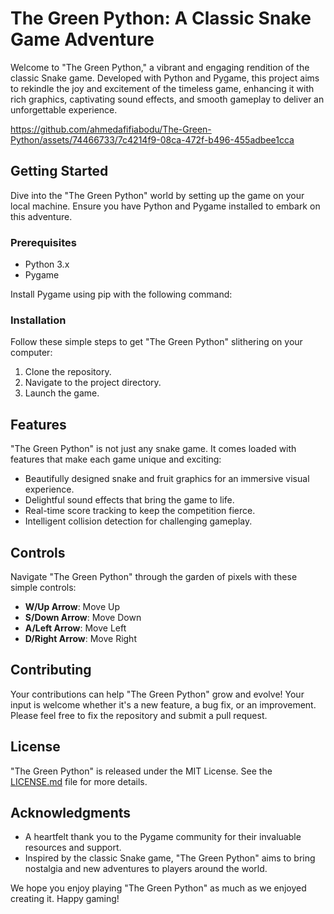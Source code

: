 # The Green Python: A Classic Snake Game Adventure

Welcome to "The Green Python," a vibrant and engaging rendition of the classic Snake game. Developed with Python and Pygame, this project aims to rekindle the joy and excitement of the timeless game, enhancing it with rich graphics, captivating sound effects, and smooth gameplay to deliver an unforgettable experience.


https://github.com/ahmedafifiabodu/The-Green-Python/assets/74466733/7c4214f9-08ca-472f-b496-455adbee1cca


## Getting Started

Dive into the "The Green Python" world by setting up the game on your local machine. Ensure you have Python and Pygame installed to embark on this adventure.

### Prerequisites

- Python 3.x
- Pygame

Install Pygame using pip with the following command:

### Installation

Follow these simple steps to get "The Green Python" slithering on your computer:

1. Clone the repository.
2. Navigate to the project directory.
3. Launch the game.

## Features

"The Green Python" is not just any snake game. It comes loaded with features that make each game unique and exciting:

- Beautifully designed snake and fruit graphics for an immersive visual experience.
- Delightful sound effects that bring the game to life.
- Real-time score tracking to keep the competition fierce.
- Intelligent collision detection for challenging gameplay.

## Controls

Navigate "The Green Python" through the garden of pixels with these simple controls:

- **W/Up Arrow**: Move Up
- **S/Down Arrow**: Move Down
- **A/Left Arrow**: Move Left
- **D/Right Arrow**: Move Right

## Contributing

Your contributions can help "The Green Python" grow and evolve! Your input is welcome whether it's a new feature, a bug fix, or an improvement. Please feel free to fix the repository and submit a pull request.

## License

"The Green Python" is released under the MIT License. See the [LICENSE.md](LICENSE.md) file for more details.

## Acknowledgments

- A heartfelt thank you to the Pygame community for their invaluable resources and support.
- Inspired by the classic Snake game, "The Green Python" aims to bring nostalgia and new adventures to players around the world.

We hope you enjoy playing "The Green Python" as much as we enjoyed creating it. Happy gaming!
